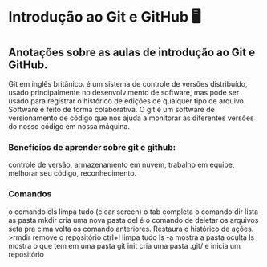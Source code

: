 # Introdução ao Git e GitHub 🖥️
## Anotações sobre as aulas de introdução ao Git e GitHub.

Git em inglês britânico₎ é um sistema de controle de versões distribuído, usado principalmente no desenvolvimento de software, mas pode ser usado para registrar o histórico de edições de qualquer tipo de arquivo.
Software é feito de forma colaborativa. 
O git é um software de versionamento de código que nos ajuda a monitorar as diferentes versões do nosso código em nossa máquina. 
### Benefícios de aprender sobre git e github: 
controle de versão, armazenamento em nuvem, trabalho em equipe, melhorar seu código, reconhecimento. 
### Comandos 
o comando cls limpa tudo (clear screen)
o tab completa o comando 
dir lista as pasta
mkdir cria uma nova pasta
del é o comando de deletar os arquivos
seta pra cima volta os comando anteriores. Restaura o histórico de ações.
\>rmdir remove o repositório
ctrl+l limpa tudo
ls -a mostra a pasta oculta
ls mostra o que tem em uma pasta
git init cria uma pasta .git/ e inicia um repositório


